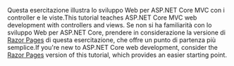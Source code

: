 <span data-ttu-id="cd3d5-101">Questa esercitazione illustra lo sviluppo Web per ASP.NET Core MVC con i controller e le viste.</span><span class="sxs-lookup"><span data-stu-id="cd3d5-101">This tutorial teaches ASP.NET Core MVC web development with controllers and views.</span></span> <span data-ttu-id="cd3d5-102">Se non si ha familiarità con lo sviluppo Web per ASP.NET Core, prendere in considerazione la versione di [Razor Pages](xref:tutorials/razor-pages/razor-pages-start) di questa esercitazione, che offre un punto di partenza più semplice.</span><span class="sxs-lookup"><span data-stu-id="cd3d5-102">If you're new to ASP.NET Core web development, consider the [Razor Pages](xref:tutorials/razor-pages/razor-pages-start) version of this tutorial, which provides an easier starting point.</span></span>
